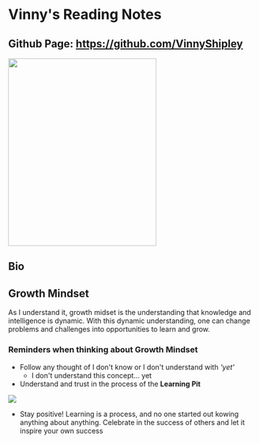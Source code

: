 # Vinny's Reading Notes
## Github Page: https://github.com/VinnyShipley
<img src="https://scontent-sea1-1.xx.fbcdn.net/v/t1.6435-9/93152914_2685180878435847_833977314810265600_n.jpg?_nc_cat=105&ccb=1-5&_nc_sid=0debeb&_nc_ohc=dv_I8PkU81IAX8GTavV&tn=se0R3HZ_HuRBFL8H&_nc_ht=scontent-sea1-1.xx&oh=00_AT-NBWgL3EbNMlbMqadHBbqLbptY-xd62_DLgfdM3vrCIA&oe=625EFEB7" height="380" width="300"/>

## Bio

## Growth Mindset
As I understand it, growth midset is the understanding that knowledge and intelligence is dynamic. With this dynamic understanding, one can change problems and challenges into opportunities to learn and grow.
### Reminders when thinking about Growth Mindset
* Follow any thought of I don't know or I don't understand with *'yet'* 
    - I don't understand this concept... yet
* Understand and trust in the process of the **Learning Pit**
 <img src="https://external-content.duckduckgo.com/iu/?u=https%3A%2F%2Ftse2.mm.bing.net%2Fth%3Fid%3DOIP.FAopJty6SfC2K4NkhVvN7QHaFO%26pid%3DApi&f=1">
 
* Stay positive! Learning is a process, and no one started out kowing anything about anything. Celebrate in the success of others and let it inspire your own success
